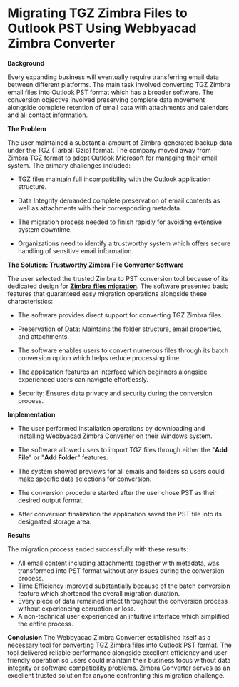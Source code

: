 #  Migrating TGZ Zimbra Files to Outlook PST Using Webbyacad Zimbra Converter

**Background**

Every expanding business will eventually require transferring email data between different platforms. The main task involved converting TGZ Zimbra email files into Outlook PST format which has a broader software. The conversion objective involved preserving complete data movement alongside complete retention of email data with attachments and calendars and all contact information.

**The Problem**

The user maintained a substantial amount of Zimbra-generated backup data under the TGZ (Tarball Gzip) format. The company moved away from Zimbra TGZ format to adopt Outlook Microsoft for managing their email system. The primary challenges included:

* TGZ files maintain full incompatibility with the Outlook application structure.

* Data Integrity demanded complete preservation of email contents as well as attachments with their corresponding metadata.

* The migration process needed to finish rapidly for avoiding extensive system downtime.

* Organizations need to identify a trustworthy system which offers secure handling of sensitive email information.

**The Solution: Trustworthy Zimbra File Converter Software**

The user selected the trusted Zimbra to PST conversion tool because of its dedicated design for <a href= "https://azuremarketplace.microsoft.com/en-us/marketplace/apps/bbyacadsoftwareservicesprivatelimited1723200419004.wzim?tab=Overview">**Zimbra files migration**</a>. The software presented basic features that guaranteed easy migration operations alongside these characteristics:

* The software provides direct support for converting TGZ Zimbra files.

* Preservation of Data: Maintains the folder structure, email properties, and attachments.

* The software enables users to convert numerous files through its batch conversion option which helps reduce processing time.

* The application features an interface which beginners alongside experienced users can navigate effortlessly.

* Security: Ensures data privacy and security during the conversion process.

**Implementation**

* The user performed installation operations by downloading and installing Webbyacad Zimbra Converter on their Windows system.

* The software allowed users to import TGZ files through either the "**Add File**" or "**Add Folder**" features.

* The system showed previews for all emails and folders so users could make specific data selections for conversion.

* The conversion procedure started after the user chose PST as their desired output format.

* After conversion finalization the application saved the PST file into its designated storage area.

**Results**

The migration process ended successfully with these results:

* All email content including attachments together with metadata, was transformed into PST format without any issues during the conversion process.
* Time Efficiency improved substantially because of the batch conversion feature which shortened the overall migration duration.
* Every piece of data remained intact throughout the conversion process without experiencing corruption or loss.
* A non-technical user experienced an intuitive interface which simplified the entire process.

**Conclusion**
The Webbyacad Zimbra Converter established itself as a necessary tool for converting TGZ Zimbra files into Outlook PST format. The tool delivered reliable performance alongside excellent efficiency and user-friendly operation so users could maintain their business focus without data integrity or software compatibility problems. Zimbra Converter serves as an excellent trusted solution for anyone confronting this migration challenge.
